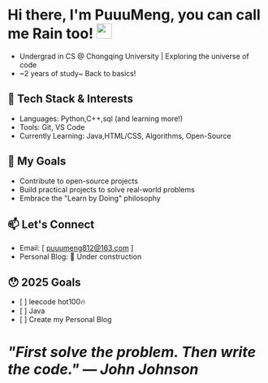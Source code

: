 #  **Hi there, I'm PuuuMeng, you can call me Rain too!**  <img src="https://raw.githubusercontent.com/MartinHeinz/MartinHeinz/master/wave.gif" width="30px">


-   Undergrad in CS @ Chongqing University | Exploring the universe of code
-   ~2 years  of study~  Back to basics!
##     🔧 Tech Stack & Interests
   - Languages: Python,C++,sql (and learning more!)
   - Tools: Git, VS Code
   - Currently Learning: Java,HTML/CSS, Algorithms, Open-Source
##     🚀 My Goals
  -    Contribute to open-source projects
  -    Build practical projects to solve real-world problems
  -    Embrace the "Learn by Doing" philosophy
##  📫 Let's Connect
  -    Email: [ puuumeng812@163.com ]
  -    Personal Blog: 🚧 Under construction

##    😯 2025 Goals
    
  -    [ ] leecode hot100🔥
  -    [ ] Java
  -    [ ] Create my Personal Blog
# ***"First solve the problem. Then write the code." — John Johnson***
<br>
